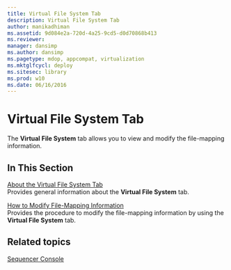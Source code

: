 ```yaml
---
title: Virtual File System Tab
description: Virtual File System Tab
author: manikadhiman
ms.assetid: 9d084e2a-720d-4a25-9cd5-d0d70868b413
ms.reviewer: 
manager: dansimp
ms.author: dansimp
ms.pagetype: mdop, appcompat, virtualization
ms.mktglfcycl: deploy
ms.sitesec: library
ms.prod: w10
ms.date: 06/16/2016
---
```



# Virtual File System Tab


The **Virtual File System** tab allows you to view and modify the file-mapping information.

## In This Section


<a href="" id="about-the-virtual-file-system-tab"></a>[About the Virtual File System Tab](about-the-virtual-file-system-tab.md)  
Provides general information about the **Virtual File System** tab.

<a href="" id="how-to-modify-file-mapping-information"></a>[How to Modify File-Mapping Information](how-to-modify-file-mapping-information.md)  
Provides the procedure to modify the file-mapping information by using the **Virtual File System** tab.

## Related topics


[Sequencer Console](sequencer-console.md)

 

 





